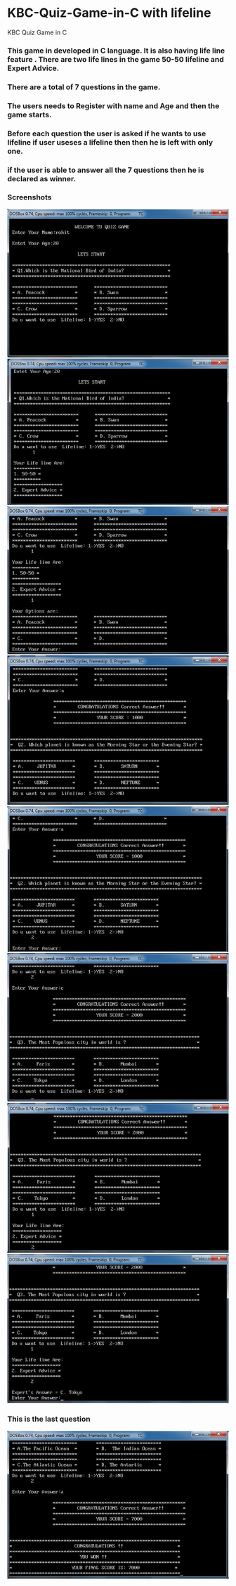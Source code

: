 # KBC-Quiz-Game-in-C with lifeline
KBC Quiz Game in C 
### This game in developed in C language. It is also having life line feature . There are two life lines in the game 50-50 lifeline and Expert Advice.
### There are a total of 7 questions in the game.
### The users needs to Register with name and Age and then the game starts.
### Before each question the user is asked if he wants to use lifeline if user useses a lifeline then then he is left with only one.
### if the user is able to answer all the 7 questions then he is declared as winner.
### Screenshots
![](screenshot1.JPG)
![](screenshot2.JPG)
![](screenshot3.JPG)
![](screenshot4.JPG)
![](screenshot5.JPG)
![](screenshot6.JPG)
![](screenshot7.JPG)
![](screenshot8.JPG)
### This is the last question
![](screenshot9.JPG)
